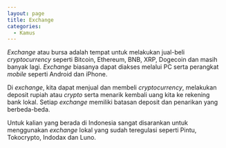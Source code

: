 ```yaml
---
layout: page
title: Exchange
categories:
  - Kamus
---
```


*Exchange* atau bursa adalah tempat untuk melakukan jual-beli *cryptocurrency* seperti Bitcoin, Ethereum, BNB, XRP, Dogecoin dan masih banyak lagi. *Exchange* biasanya dapat diakses melalui PC serta perangkat *mobile* seperti Android dan iPhone.

Di *exchange*, kita dapat menjual dan membeli *cryptocurrency*, melakukan deposit rupiah atau *crypto* serta menarik kembali uang kita ke rekening bank lokal. Setiap *exchange* memiliki batasan deposit dan penarikan yang berbeda-beda. 

Untuk kalian yang berada di Indonesia sangat disarankan untuk menggunakan *exchange* lokal yang sudah teregulasi seperti Pintu, Tokocrypto, Indodax dan Luno.